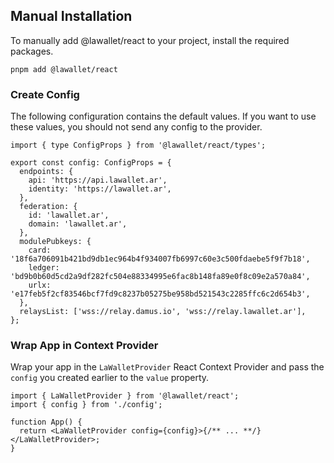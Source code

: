 ## Manual Installation

To manually add @lawallet/react to your project, install the required packages.

```bash-vue [pnpm]
pnpm add @lawallet/react
```

### Create Config

The following configuration contains the default values. If you want to use these values, you should not send any config to the provider.

```tsx [config.ts]
import { type ConfigProps } from '@lawallet/react/types';

export const config: ConfigProps = {
  endpoints: {
    api: 'https://api.lawallet.ar',
    identity: 'https://lawallet.ar',
  },
  federation: {
    id: 'lawallet.ar',
    domain: 'lawallet.ar',
  },
  modulePubkeys: {
    card: '18f6a706091b421bd9db1ec964b4f934007fb6997c60e3c500fdaebe5f9f7b18',
    ledger: 'bd9b0b60d5cd2a9df282fc504e88334995e6fac8b148fa89e0f8c09e2a570a84',
    urlx: 'e17feb5f2cf83546bcf7fd9c8237b05275be958bd521543c2285ffc6c2d654b3',
  },
  relaysList: ['wss://relay.damus.io', 'wss://relay.lawallet.ar'],
};
```

### Wrap App in Context Provider

Wrap your app in the `LaWalletProvider` React Context Provider and pass the `config` you created earlier to the `value` property.

```tsx [app.tsx]
import { LaWalletProvider } from '@lawallet/react';
import { config } from './config';

function App() {
  return <LaWalletProvider config={config}>{/** ... **/}</LaWalletProvider>;
}
```

